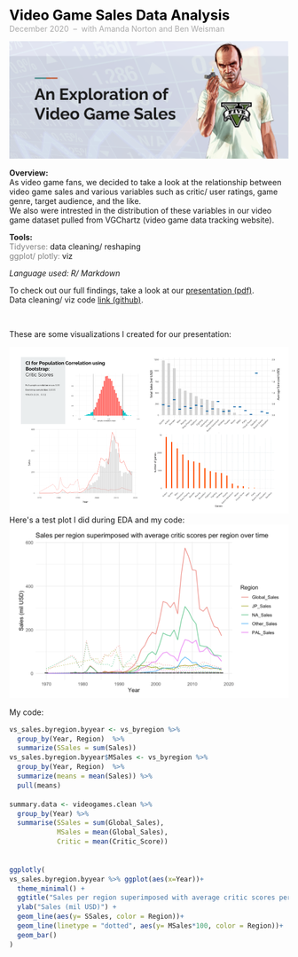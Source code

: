 <span style="font-weight: bold; color: black; font-size:180%; line-height: 32px;">Video Game Sales Data Analysis  </span>  <br>
<span style="color:darkgrey;">December 2020 &nbsp;&ndash;&nbsp; with Amanda Norton and Ben Weisman</span>

<img src="../assets/images/video-games-cover.png?raw=true"/>  

**Overview:**   
As video game fans, we decided to take a look at the relationship between video game sales and various variables such as critic/ user ratings, game genre, target audience, and the like.  
We also were intrested in the distribution of these variables in our video game dataset pulled from VGChartz (video game data tracking website).

**Tools:**  
<span style="color:grey">Tidyverse:</span> data cleaning/ reshaping  
<span style="color:grey">ggplot/ plotly:</span> viz

*Language used: R/ Markdown*

To check out our full findings, take a look at our [presentation (pdf)](/assets/docs/presentation-video-game-sales.pdf).  
Data cleaning/ viz code [link (github)](https://github.com/vivienneprince/VideoGameSales).


<br>  

These are some visualizations I created for our presentation:

<img src="../assets/images/video-games-dashboard.png?raw=true"/>    

<br>
Here's a test plot I did during EDA and my code:  

<img src="../assets/images/video-games-test-plot.png?raw=true"/>  


My code:  

```R
vs_sales.byregion.byyear <- vs_byregion %>% 
  group_by(Year, Region)  %>% 
  summarize(SSales = sum(Sales)) 
vs_sales.byregion.byyear$MSales <- vs_byregion %>% 
  group_by(Year, Region)  %>% 
  summarize(means = mean(Sales)) %>%
  pull(means)

summary.data <- videogames.clean %>%
  group_by(Year) %>%
  summarise(SSales = sum(Global_Sales), 
            MSales = mean(Global_Sales),
            Critic = mean(Critic_Score))


ggplotly(
vs_sales.byregion.byyear %>% ggplot(aes(x=Year))+
  theme_minimal() +
  ggtitle("Sales per region superimposed with average critic scores per region over time") +
  ylab("Sales (mil USD)") +
  geom_line(aes(y= SSales, color = Region))+
  geom_line(linetype = "dotted", aes(y= MSales*100, color = Region))+
  geom_bar()
)
```